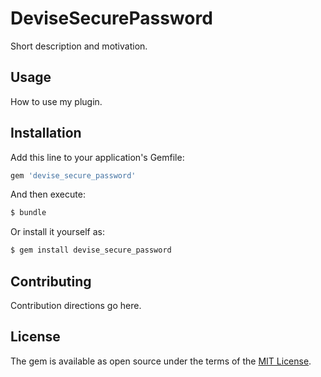 # DeviseSecurePassword
Short description and motivation.

## Usage
How to use my plugin.

## Installation
Add this line to your application's Gemfile:

```ruby
gem 'devise_secure_password'
```

And then execute:
```bash
$ bundle
```

Or install it yourself as:
```bash
$ gem install devise_secure_password
```

## Contributing
Contribution directions go here.

## License
The gem is available as open source under the terms of the [MIT License](http://opensource.org/licenses/MIT).
